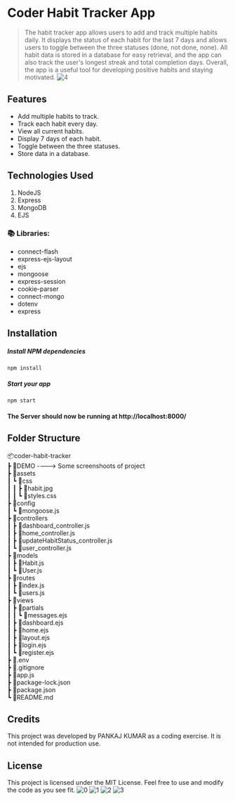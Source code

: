 # Coder Habit Tracker App
> The habit tracker app allows users to add and track multiple habits daily. It displays the status of each habit for the last 7 days and allows users to toggle between the three statuses (done, not done, none). All habit data is stored in a database for easy retrieval, and the app can also track the user's longest streak and total completion days. Overall, the app is a useful tool for developing positive habits and staying motivated.
![4](https://github.com/erpankajk4/Coder_Habit_Tracker/assets/118353291/c0e1831a-186e-4104-9d37-6349db24aa5d)

## Features 
- Add multiple habits to track.
- Track each habit every day.
- View all current habits.
- Display 7 days of each habit.
- Toggle between the three statuses.
- Store data in a database.

## Technologies Used
1.  NodeJS
2.  Express
3.  MongoDB
4.  EJS

### 📚 Libraries:
- connect-flash
- express-ejs-layout
- ejs
- mongoose
- express-session
- cookie-parser
- connect-mongo
- dotenv
- express

## Installation

##### Install NPM dependencies

`npm install`

##### Start your app

`npm start`

#### The Server should now be running at http://localhost:8000/

## Folder Structure
📦coder-habit-tracker<br>
 ┣ 📂DEMO ----> Some screenshoots of project<br>
 ┣ 📂assets<br>
 ┃ ┗ 📂css<br>
 ┃ ┃ ┣ 📜habit.jpg<br>
 ┃ ┃ ┗ 📜styles.css<br>
 ┣ 📂config<br>
 ┃ ┗ 📜mongoose.js<br>
 ┣ 📂controllers<br>
 ┃ ┣ 📜dashboard_controller.js<br>
 ┃ ┣ 📜home_controller.js<br>
 ┃ ┣ 📜updateHabitStatus_controller.js<br>
 ┃ ┗ 📜user_controller.js<br>
 ┣ 📂models<br>
 ┃ ┣ 📜Habit.js<br>
 ┃ ┗ 📜User.js<br>
 ┣ 📂routes<br>
 ┃ ┣ 📜index.js<br>
 ┃ ┗ 📜users.js<br>
 ┣ 📂views<br>
 ┃ ┣ 📂partials<br>
 ┃ ┃ ┗ 📜messages.ejs<br>
 ┃ ┣ 📜dashboard.ejs<br>
 ┃ ┣ 📜home.ejs<br>
 ┃ ┣ 📜layout.ejs<br>
 ┃ ┣ 📜login.ejs<br>
 ┃ ┗ 📜register.ejs<br>
 ┣ 📜.env<br>
 ┣ 📜.gitignore<br>
 ┣ 📜app.js<br>
 ┣ 📜package-lock.json<br>
 ┣ 📜package.json<br>
 ┗ 📜README.md<br>

## Credits
This project was developed by PANKAJ KUMAR as a coding exercise. It is not intended for production use.

## License
This project is licensed under the MIT License. Feel free to use and modify the code as you see fit.
![0](https://github.com/erpankajk4/Coder_Habit_Tracker/assets/118353291/392d91c0-ec42-4acb-be8e-8c51e4716434)
![1](https://github.com/erpankajk4/Coder_Habit_Tracker/assets/118353291/7585b4ff-e21d-4f98-93f8-5b460efea870)
![2](https://github.com/erpankajk4/Coder_Habit_Tracker/assets/118353291/e11ffc1a-097e-4356-b921-bf17c596c984)
![3](https://github.com/erpankajk4/Coder_Habit_Tracker/assets/118353291/2425c0cc-fe2f-46f4-9e06-c92b26b93cb9)

